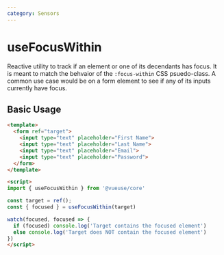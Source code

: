 ```yaml
---
category: Sensors
---
```


# useFocusWithin

Reactive utility to track if an element or one of its decendants has focus. It is meant to match the behvaior of the `:focus-within` CSS psuedo-class. A common use case would be on a form element to see if any of its inputs currently have focus.

## Basic Usage

```html
<template>
  <form ref="target">
    <input type="text" placeholder="First Name">
    <input type="text" placeholder="Last Name">
    <input type="text" placeholder="Email">
    <input type="text" placeholder="Password">
  </form>
</template>

<script>
import { useFocusWithin } from '@vueuse/core'

const target = ref();
const { focused } = useFocusWithin(target)

watch(focused, focused => {
  if (focused) console.log('Target contains the focused element')
  else console.log('Target does NOT contain the focused element')
})
</script>
```
